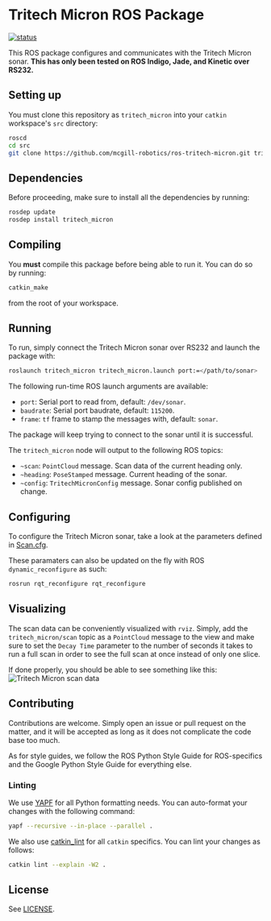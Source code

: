 # Tritech Micron ROS Package

[status]: https://dev.mcgillrobotics.com/buildStatus/icon?job=ros-tritech-micron/master
[url]: https://dev.mcgillrobotics.com/job/ros-tritech-micron/job/master
[![status]][url]

This ROS package configures and communicates with the Tritech Micron sonar.
**This has only been tested on ROS Indigo, Jade, and Kinetic over RS232.**

## Setting up

You must clone this repository as `tritech_micron` into your `catkin`
workspace's `src` directory:

```bash
roscd
cd src
git clone https://github.com/mcgill-robotics/ros-tritech-micron.git tritech_micron
```

## Dependencies

Before proceeding, make sure to install all the dependencies by running:

```bash
rosdep update
rosdep install tritech_micron
```

## Compiling

You **must** compile this package before being able to run it. You can do so
by running:

```bash
catkin_make
```

from the root of your workspace.

## Running

To run, simply connect the Tritech Micron sonar over RS232 and launch the
package with:

```bash
roslaunch tritech_micron tritech_micron.launch port:=</path/to/sonar>
```

The following run-time ROS launch arguments are available:

- `port`: Serial port to read from, default: `/dev/sonar`.
- `baudrate`: Serial port baudrate, default: `115200`.
- `frame`: `tf` frame to stamp the messages with, default: `sonar`.

The package will keep trying to connect to the sonar until it is successful.

The `tritech_micron` node will output to the following ROS topics:

- `~scan`: `PointCloud` message. Scan data of the current heading only.
- `~heading`: `PoseStamped` message. Current heading of the sonar.
- `~config`: `TritechMicronConfig` message. Sonar config published on change.

## Configuring

To configure the Tritech Micron sonar, take a look at the parameters defined
in [Scan.cfg](cfg/Scan.cfg).

These paramaters can also be updated on the fly with ROS `dynamic_reconfigure`
as such:

```bash
rosrun rqt_reconfigure rqt_reconfigure
```

## Visualizing

The scan data can be conveniently visualized with `rviz`.
Simply, add the `tritech_micron/scan` topic as a `PointCloud` message to the
view and make sure to set the `Decay Time` parameter to the number of seconds
it takes to run a full scan in order to see the full scan at once instead of
only one slice.

If done properly, you should be able to see something like this:
![Tritech Micron scan data](https://cloud.githubusercontent.com/assets/723610/10464518/1f73efda-71b8-11e5-8654-8dc300471692.png)

## Contributing

Contributions are welcome. Simply open an issue or pull request on the matter,
and it will be accepted as long as it does not complicate the code base too
much.

As for style guides, we follow the ROS Python Style Guide for ROS-specifics and
the Google Python Style Guide for everything else.

### Linting

We use [YAPF](https://github.com/google/yapf) for all Python formatting needs.
You can auto-format your changes with the following command:

```bash
yapf --recursive --in-place --parallel .
```

We also use [catkin_lint](https://github.com/fkie/catkin_lint) for all `catkin`
specifics. You can lint your changes as follows:

```bash
catkin lint --explain -W2 .
```

## License

See [LICENSE](LICENSE).

